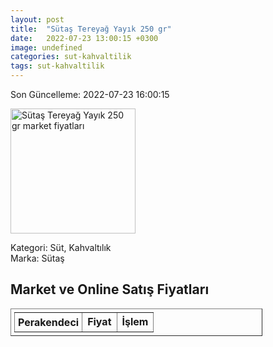 ```yaml
---
layout: post
title:  "Sütaş Tereyağ Yayık 250 gr"
date:   2022-07-23 13:00:15 +0300
image: undefined
categories: sut-kahvaltilik
tags: sut-kahvaltilik
---
```


Son Güncelleme: 2022-07-23 16:00:15

<img src="undefined" width="200" alt="Sütaş Tereyağ Yayık 250 gr market fiyatları" />

Kategori: Süt, Kahvaltılık
<br />
Marka: Sütaş

<h2>Market ve Online Satış Fiyatları</h2>

<table border="1" style="padding: 5px;width:80%;">
  <tr>
    <td style="padding: 5px;"><strong>Perakendeci</strong></td>
    <td><strong>Fiyat</strong></td>
    <td><strong>İşlem</strong></td>
  </tr>
  
</table>
